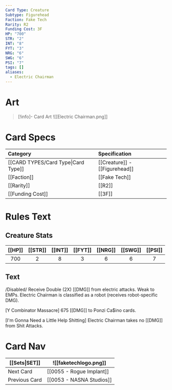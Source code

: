 ```yaml
---
Card Type: Creature
Subtype: Figurehead
Faction: Fake Tech
Rarity: R2
Funding Cost: 3F
HP: "700"
STR: "2"
INT: "8"
FYT: "3"
NRG: "6"
SWG: "6"
PSI: "7"
tags: []
aliases:
  - Electric Chairman
---
```

# Art

> [!info]- Card Art
> ![[Electric Chairman.png]]

# Card Specs

| Category | Specification| 
| :--- | :--- |
| [[CARD TYPES/Card Type\|Card Type]] | [[Creature]] - [[Figurehead]] |  
| [[Faction]] | [[Fake Tech]] |  
| [[Rarity]] | [[R2]] |  
| [[Funding Cost]] | [[3F]] |  

# Rules Text  

## Creature Stats

| [[HP]] | [[STR]] | [[INT]] | [[FYT]] | [[NRG]] | [[SWG]] | [[PSI]] |
|:------:|:-------:|:-------:|:-------:|:-------:|:-------:|:-------:|
|  700   |    2    |    8    |    3    |    6    |    6    |    7    | 

## Text

/Disabled/ Receive Double (2X) [[DMG]] from electric attacks. Weak to EMPs. Electric Chairman is classified as a robot (receives robot-specific DMG).  

[Y Combinator Massacre] 675 [[DMG]] to Ponzi Ca$ino cards.  

[I'm Gonna Need a Little Help Shitting] Electric Chairman takes no [[DMG]] from Shit Attacks.   


# Card Nav

| [[Sets\|SET]]           | ![[faketechlogo.png]]          |
| ------------- | ------------------------------ |
| Next Card     | [[0055 - Rogue Implant]] |
| Previous Card | [[0053 - NASNA Studios]]         |

